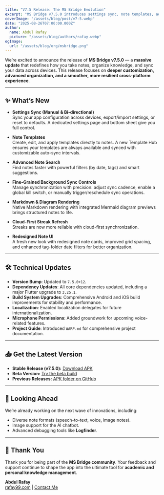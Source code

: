 ```yaml
---
title: "V7.5 Release: The MS Bridge Evolution"
excerpt: "MS Bridge v7.5.0 introduces settings sync, note templates, advanced search, background sync controls, markdown and diagram rendering, and a redesigned note UI. This release marks a major step forward in customization, organization, and cross-platform reliability."
coverImage: "/assets/blog/post/v7-5.webp"
date: "2025-08-26T07:00:00.000Z"
author:
  name: Abdul Rafay
  picture: "/assets/blog/authors/rafay.webp"
ogImage:
  url: "/assets/blog/org/msbridge.png"
---
```


We’re excited to announce the release of **MS Bridge v7.5.0** — a **massive update** that redefines how you take notes, organize knowledge, and sync your data across devices. This release focuses on **deeper customization, advanced organization, and a smoother, more resilient cross-platform experience**.  

---

## ✨ What’s New  

- **Settings Sync (Manual & Bi-directional)**  
  Sync your app configuration across devices, export/import settings, or reset to defaults. A dedicated settings page and bottom sheet give you full control.  

- **Note Templates**  
  Create, edit, and apply templates directly to notes. A new Template Hub ensures your templates are always available and synced with customizable auto-sync intervals.  

- **Advanced Note Search**  
  Find notes faster with powerful filters (by date, tags) and smart suggestions.  

- **Fine-Grained Background Sync Controls**  
  Manage synchronization with precision: adjust sync cadence, enable a global kill switch, or manually trigger/reschedule sync operations.  

- **Markdown & Diagram Rendering**  
  Native Markdown rendering with integrated Mermaid diagram previews brings structured notes to life.  

- **Cloud-First Streak Refresh**  
  Streaks are now more reliable with cloud-first synchronization.  

- **Redesigned Note UI**  
  A fresh new look with redesigned note cards, improved grid spacing, and enhanced tag-folder date filters for better organization.  

---

## 🛠 Technical Updates  

- **Version Bump**: Updated to `7.5.0+12`.  
- **Dependency Updates**: All core dependencies updated, including a major Flutter upgrade to `3.25.1`.  
- **Build System Upgrades**: Comprehensive Android and iOS build improvements for stability and performance.  
- **Localization**: Enabled localization delegates for future internationalization.  
- **Microphone Permissions**: Added groundwork for upcoming voice-related features.  
- **Project Guide**: Introduced `WARP.md` for comprehensive project documentation.  

---

## 📥 Get the Latest Version  

- **Stable Release (v7.5.0):** [Download APK](https://rafay99.com/MSBridge-APK)  
- **Beta Version:** [Try the beta build](https://rafay99.com/MSBridge-beta)  
- **Previous Releases:** [APK folder on GitHub](https://github.com/rafay99-epic/MSBridge/tree/main/apk)  

---

## 🔮 Looking Ahead  

We’re already working on the next wave of innovations, including:  
- Diverse note formats (speech-to-text, voice, image notes).  
- Image support for the AI chatbot.  
- Advanced debugging tools like **Logfinder**.  

---

## 🙏 Thank You  

Thank you for being part of the **MS Bridge community**. Your feedback and support continue to shape the app into the ultimate tool for **academic and personal knowledge management**.  

**Abdul Rafay**  
[rafay99.com](https://rafay99.com) | [Contact Me](https://rafay99.com/contact-me/)